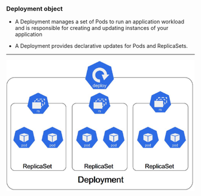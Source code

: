 
<br>

### Deployment object 

* A Deployment manages a set of Pods to run an application workload and is responsible for creating and updating instances of your application

* A Deployment provides declarative updates for Pods and ReplicaSets.

<hr>

![Scan results](./assets/deployment.png)
